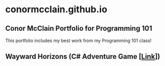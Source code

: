 # conormcclain.github.io
## Conor McClain Portfolio for Programming 101
This portfolio includes my best work from my Programming 101 class!

## Wayward Horizons (C# Adventure Game [[Link](https://github.com/ConorMcClain/AdventureGame.git)])
